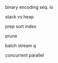 ---
---
binary encoding
seq. io

stack vs heap

prep 
sort
index

prune

batch
stream 
q

concurrent
parallel
